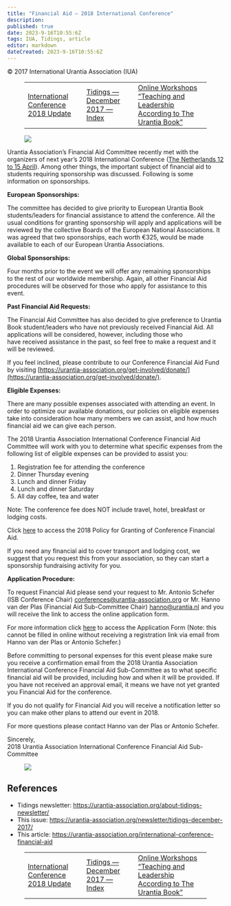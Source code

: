 ```yaml
---
title: "Financial Aid – 2018 International Conference"
description: 
published: true
date: 2023-9-16T10:55:6Z
tags: IUA, Tidings, article
editor: markdown
dateCreated: 2023-9-16T10:55:6Z
---
```


<p class="v-card v-sheet theme--light gray lighten-3 px-2">© 2017 International Urantia Association (IUA)</p>
<figure class="table chapter-navigator">
  <table>
    <tbody>
      <tr>
        <td>
        <a href="/en/article/Karen_Huigsloot/international_conference_2018_update">
          <span class="mdi mdi-arrow-left-drop-circle"></span><span class="pl-2">International Conference 2018 Update</span>
        </a>
        </td>
        <td>
        <a href="/en/index/articles_iua_tidings#tidings-december-2017">
          <span class="mdi mdi-book-open-variant"></span><span class="pl-2">Tidings — December 2017 — Index</span>
        </a>
        </td>
        <td>
        <a href="/en/article/IUA_Tidings/IUA_2017_online_workshops_leadership">
          <span class="pr-2">Online Workshops “Teaching and Leadership According to The Urantia Book”</span><span class="mdi mdi-arrow-right-drop-circle"></span>
        </a>
        </td>
      </tr>
    </tbody>
  </table>
</figure>


<figure id="Figure_1" class="image urantiapedia image-style-align-left">
<img src="/image/article/IUA_Tidings/Netherlands-Conf-2018-Logo-e1496169986256-300x302.jpg">
</figure>

Urantia Association’s Financial Aid Committee recently met with the organizers of next year’s 2018 International Conference ([The Netherlands 12 to 15 April](https://urantia-association.org/2017/2018-urantia-international-conference/)). Among other things, the important subject of financial aid to students requiring sponsorship was discussed. Following is some information on sponsorships.

**European Sponsorships:**

The committee has decided to give priority to European Urantia Book students/leaders for financial assistance to attend the conference. All the usual conditions for granting sponsorship will apply and applications will be reviewed by the collective Boards of the European National Associations. It was agreed that two sponsorships, each worth €325, would be made available to each of our European Urantia Associations.

**Global Sponsorships:**

Four months prior to the event we will offer any remaining sponsorships to the rest of our worldwide membership. Again, all other Financial Aid procedures will be observed for those who apply for assistance to this event. 

**Past Financial Aid Requests:**

The Financial Aid Committee has also decided to give preference to Urantia Book student/leaders who have not previously received Financial Aid. All applications will be considered, however, including those who have received assistance in the past, so feel free to make a request and it will be reviewed. 

If you feel inclined, please contribute to our Conference Financial Aid Fund by visiting [https://urantia-association.org/get-involved/donate/](https://urantia-association.org/get-involved/donate/).

**Eligible Expenses:**

There are many possible expenses associated with attending an event. In order to optimize our available donations, our policies on eligible expenses take into consideration how many members we can assist, and how much financial aid we can give each person. 

The 2018 Urantia Association International Conference Financial Aid Committee will work with you to determine what specific expenses from the following list of eligible expenses can be provided to assist you:

1. Registration fee for attending the conference
2. Dinner Thursday evening
3. Lunch and dinner Friday
4. Lunch and dinner Saturday
5. All day coffee, tea and water

Note: The conference fee does NOT include travel, hotel, breakfast or lodging costs.

Click [here](https://urantia-association.org/wp-content/uploads/2017/11/2018-Policy-for-Granting-of-UAI-Conference-Financial-Aid.pdf) to access the 2018 Policy for Granting of Conference Financial Aid.

If you need any financial aid to cover transport and lodging cost, we suggest that you request this from your association, so they can start a sponsorship fundraising activity for you. 

**Application Procedure:**

To request Financial Aid please send your request to Mr. Antonio Schefer (ISB Conference Chair) [conferences@urantia-association.org](mailto:conferences@urantia-association.org) or Mr. Hanno van der Plas (Financial Aid Sub-Committee Chair) [hanno@urantia.nl](mailto:hanno@urantia.nl) and you will receive the link to access the online application form.

For more information click [here](https://urantia-association.org/wp-content/uploads/2017/11/Application-Form-to-receive-2018-UAI-Conference-Financial-Aid.pdf) to access the Application Form (Note: this cannot be filled in online without receiving a registration link via email from Hanno van der Plas or Antonio Schefer.)

Before committing to personal expenses for this event please make sure you receive a confirmation email from the 2018 Urantia Association International Conference Financial Aid Sub-Committee as to what specific financial aid will be provided, including how and when it will be provided. If you have not received an approval email, it means we have not yet granted you Financial Aid for the conference. 

If you do not qualify for Financial Aid you will receive a notification letter so you can make other plans to attend our event in 2018.

For more questions please contact Hanno van der Plas or Antonio Schefer.

Sincerely,  
2018 Urantia Association International Conference Financial Aid Sub-Committee

<figure id="Figure_1" class="image urantiapedia">
<img src="/image/article/IUA_Tidings/Event-Poster-2018-Urantia-Association-International-Conference.jpg">
</figure>

## References

- Tidings newsletter: https://urantia-association.org/about-tidings-newsletter/
- This issue: https://urantia-association.org/newsletter/tidings-december-2017/
- This article: https://urantia-association.org/international-conference-financial-aid

<figure class="table chapter-navigator">
  <table>
    <tbody>
      <tr>
        <td>
        <a href="/en/article/Karen_Huigsloot/international_conference_2018_update">
          <span class="mdi mdi-arrow-left-drop-circle"></span><span class="pl-2">International Conference 2018 Update</span>
        </a>
        </td>
        <td>
        <a href="/en/index/articles_iua_tidings#tidings-december-2017">
          <span class="mdi mdi-book-open-variant"></span><span class="pl-2">Tidings — December 2017 — Index</span>
        </a>
        </td>
        <td>
        <a href="/en/article/IUA_Tidings/IUA_2017_online_workshops_leadership">
          <span class="pr-2">Online Workshops “Teaching and Leadership According to The Urantia Book”</span><span class="mdi mdi-arrow-right-drop-circle"></span>
        </a>
        </td>
      </tr>
    </tbody>
  </table>
</figure>
